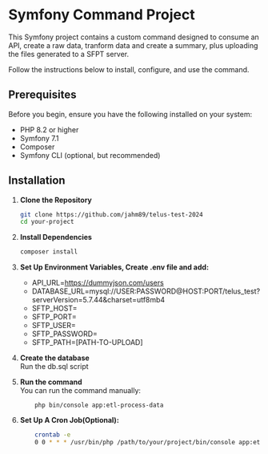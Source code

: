 # Symfony Command Project

This Symfony project contains a custom command designed to 
consume an API, create a raw data, tranform data and create a summary, plus uploading the files generated to a SFPT server. 

Follow the instructions below to install, configure, and use the command.

## Prerequisites

Before you begin, ensure you have the following installed on your system:

- PHP 8.2 or higher
- Symfony 7.1
- Composer
- Symfony CLI (optional, but recommended)

## Installation

1. **Clone the Repository**

   ```bash
   git clone https://github.com/jahm89/telus-test-2024
   cd your-project
   ```

2. **Install Dependencies**
    ```bash
    composer install
   ```

3. **Set Up Environment Variables, Create .env file and add:**
    
    - API_URL=https://dummyjson.com/users
    - DATABASE_URL=mysql://USER:PASSWORD@HOST:PORT/telus_test?serverVersion=5.7.44&charset=utf8mb4
    - SFTP_HOST=
    - SFTP_PORT=
    - SFTP_USER=
    - SFTP_PASSWORD=
    - SFTP_PATH=[PATH-TO-UPLOAD]

4. **Create the database**  
    Run the db.sql script

5. **Run the command**  
    You can run the command manually: 

    ```
        php bin/console app:etl-process-data
    ```
6. **Set Up A Cron Job(Optional):**
    ```bash
        crontab -e
        0 0 * * * /usr/bin/php /path/to/your/project/bin/console app:etl-process-data >> /path/to/your/project/var/log/cron.log 2>&1
    ```

